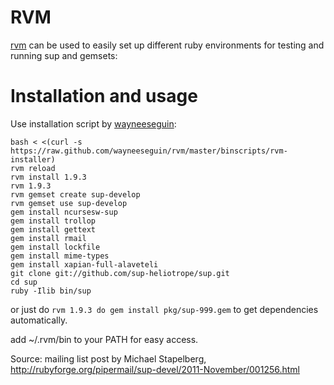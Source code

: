 # RVM
[rvm](https://rvm.io/) can be used to easily set up different ruby environments for testing and running sup and gemsets:

# Installation and usage
Use installation script by [wayneeseguin](https://github.com/wayneeseguin/rvm/blob/master/binscripts/rvm-installer):
```
bash < <(curl -s https://raw.github.com/wayneeseguin/rvm/master/binscripts/rvm-installer)
rvm reload
rvm install 1.9.3
rvm 1.9.3
rvm gemset create sup-develop
rvm gemset use sup-develop
gem install ncursesw-sup
gem install trollop
gem install gettext
gem install rmail
gem install lockfile
gem install mime-types
gem install xapian-full-alaveteli
git clone git://github.com/sup-heliotrope/sup.git
cd sup
ruby -Ilib bin/sup
```

or just do ```rvm 1.9.3 do gem install pkg/sup-999.gem``` to get dependencies automatically.

add ~/.rvm/bin to your PATH for easy access.

Source: mailing list post by Michael Stapelberg, http://rubyforge.org/pipermail/sup-devel/2011-November/001256.html